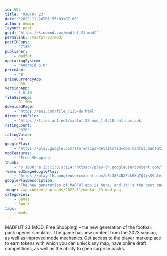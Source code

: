 ```yaml
---
id: 502
title: 'MADFUT 23'
date: '2022-11-24T01:55:03+07:00'
author: Admin
layout: post
guid: 'https://kindmod.com/madfut-23-mod/'
permalink: /madfut-23-mod/
postIDCopy:
    - '7136'
publisher:
    - Madfut
operatingSystem:
    - 'Android 6.0'
priceApp:
    - '0'
priceCurrencyApp:
    - USD
versionApp:
    - 1.0.10
fileSizeApp:
    - 81.9Mb
downloadPage:
    - 'https://an1.com/file_7136-dw.html'
directLinkFile:
    - 'https://files.an1.net/madfut-23-mod_1.0.10-an1.com.apk'
ratingCount:
    - '870'
ratingValue:
    - '4'
googlePlay:
    - 'https://play.google.com/store/apps/details?id=com.madfut.madfut23'
modFeatures:
    - 'Free Shopping'
thumb:
    - 's:1930:"a:15:{i:0;s:114:"https://play-lh.googleusercontent.com/Tns-g8JM9b4A9Vxvn6Oi6z-HkkO3Iq_jjBVxOR8xA-GzgNmo9oMkR6pKoCKXbH1yqw=w526-h296";i:1;s:116:"https://play-lh.googleusercontent.com/GHR_qiBhJrTrf2215v-PPWCHA6V-I-l8Z4G7AKSQGvwL6MI_VsTbUgGdTUHpx2uiS435=w526-h296";i:2;s:115:"https://play-lh.googleusercontent.com/K4eS40QxRwMuKWMMVCEShGWgIOqOt4YFKx5vCt_4vAfVWW9jrioAx_FfIbnqqGfy5Rs=w526-h296";i:3;s:115:"https://play-lh.googleusercontent.com/V3azw3N-mZrIDqkLSsYj0aADHIjWNiHkJed8bKd10c5Th3vMshAxZl5UFLuBjUaqn1E=w526-h296";i:4;s:115:"https://play-lh.googleusercontent.com/6JDdfzlPJ125kBkY2F1-XLzW1tB1rBjvLJUPDa34GSdmSP8d1qLQnQX5EgblV9m2MGk=w526-h296";i:5;s:115:"https://play-lh.googleusercontent.com/ZKEy9FXmTu10LN_7yqbwqzM4gVoSEGkaBi2A946bAdn4scw-Rjhq8sZBxqB3DGeFGQY=w526-h296";i:6;s:114:"https://play-lh.googleusercontent.com/Qnrdx5-KcyczqRqr64-VlLvYwERb-GaPjoPGQk-9Ez8X2pZgnJnIT-6vf7LtzK-3pQ=w526-h296";i:7;s:115:"https://play-lh.googleusercontent.com/XIRFyDfMTmpL1v6N1aWb7CreFlsF3NxmTNyRr_8cVy_vVgdROWAxDpM1Zv24PlAh7Ns=w526-h296";i:8;s:116:"https://play-lh.googleusercontent.com/RyAstQyS-Ya9yZwDv85qqdmjoAOwmir4kL-xJfY13WmuSmbPfRe6VbAvqOr7A1JzO57i=w526-h296";i:9;s:115:"https://play-lh.googleusercontent.com/WfC4dYDz3ojuyxILt9ESq8rQQm8jo_3XTTZePgR7kzt4vFHNQIFW5BiNTM689J7eVFs=w526-h296";i:10;s:115:"https://play-lh.googleusercontent.com/fxdO79oQ8icdvmlY7lVummKisqQBd8kF28s_JwHgpj2iTr9I5d1IoOvLjCwac44nx2U=w526-h296";i:11;s:114:"https://play-lh.googleusercontent.com/R69pTWdLG2IV9zkW39w0_vFO2WgmRD1Y6BLkXnCq8yrv_p9im8SZAh4w7PHhJCBBgw=w526-h296";i:12;s:114:"https://play-lh.googleusercontent.com/mZU1zQM164Tbvmcb6JQUBN-B1x_tm26LsrXVaWZCAVwAGYXYT69TGwPEgmbxZIhyXg=w526-h296";i:13;s:115:"https://play-lh.googleusercontent.com/kZDY75qzt_7_xMj6LFNpsqtt1LMHLcTQ-QV5d9BwZXmyFUO-lL_7RJ2uTQVw0b3DLPA=w526-h296";i:14;s:115:"https://play-lh.googleusercontent.com/MHejsZn2fHGud5T4wszkmCeT2TpPJ1AsjOJkOq5d1wODyyCUVWTlXaEf_9aeuCcrnAc=w526-h296";}";'
featuredImageGooglePlay:
    - 'https://play-lh.googleusercontent.com/eZi38S4NXZLk9XqTQ4jsS9alezMHQCI17IUmFrYTIUqdHzq9LaE1kip1X6K6MmMjJ-Q'
googlePlayDescription:
    - 'The new generation of MADFUT app is here, and it''s the best one yet. Welcome to the new ''23 season, with more amazing content and modes than ever before!. Huge additions in MADFUT 23:. • Player Market: earn tokens that you can use to get any card in the game!'
image: /wp-content/uploads/2022/11/madfut-23-mod.png
categories:
    - Games
    - Sport
tags:
    - mods
---
```


MADFUT 23 (MOD, Free Shopping) – the new generation of the football pack opener simulator. The game has new content from the 2023 season, as well as improved mode mechanics. Get access to the player marketplace to earn tokens with which you can unlock any map, have online draft competitions, as well as the ability to open surprise packs.